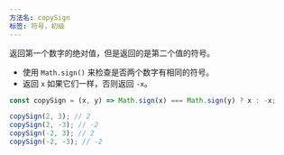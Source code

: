 ```yaml
---
方法名: copySign
标签: 符号，初级
---
```


返回第一个数字的绝对值，但是返回的是第二个值的符号。

- 使用 `Math.sign()` 来检查是否两个数字有相同的符号。
- 返回 `x` 如果它们一样，否则返回 `-x`。

```js
const copySign = (x, y) => Math.sign(x) === Math.sign(y) ? x : -x;
```

```js
copySign(2, 3); // 2
copySign(2, -3); // -2
copySign(-2, 3); // 2
copySign(-2, -3); // -2
```
